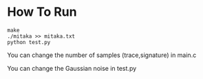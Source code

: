 How To Run
==========
```
make
./mitaka >> mitaka.txt
python test.py
```

You can change the number of samples (trace,signature) in main.c

You can change the Gaussian noise in test.py
